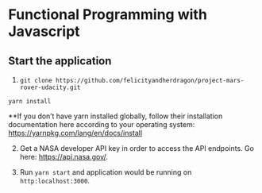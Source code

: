 # Functional Programming with Javascript

## Start the application

1. ```git clone https://github.com/felicityandherdragon/project-mars-rover-udacity.git```

```yarn install```

**If you don’t have yarn installed globally, follow their installation documentation here according to your operating system: https://yarnpkg.com/lang/en/docs/install

2. Get a NASA developer API key in order to access the API endpoints. Go here: https://api.nasa.gov/.

3. Run `yarn start` and application would be running on `http:localhost:3000`.



